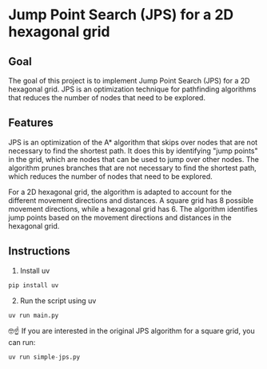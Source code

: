 # Jump Point Search (JPS) for a 2D hexagonal grid

## Goal
The goal of this project is to implement Jump Point Search (JPS) for a 2D hexagonal grid. JPS is an optimization technique for pathfinding algorithms that reduces the number of nodes that need to be explored.

## Features
JPS is an optimization of the A* algorithm that skips over nodes that are not necessary to find the shortest path. It does this by identifying "jump points" in the grid, which are nodes that can be used to jump over other nodes. The algorithm prunes branches that are not necessary to find the shortest path, which reduces the number of nodes that need to be explored.

For a 2D hexagonal grid, the algorithm is adapted to account for the different movement directions and distances. A square grid has 8 possible movement directions, while a hexagonal grid has 6. The algorithm identifies jump points based on the movement directions and distances in the hexagonal grid.

## Instructions
1. Install uv
```python
pip install uv
```
2. Run the script using uv
```python
uv run main.py
```
🤓☝️ If you are interested in the original JPS algorithm for a square grid, you can run:
```python
uv run simple-jps.py
```
